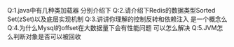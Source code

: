 Q:1.java中有几种类加载器 分别介绍下
Q:2.请介绍下Redis的数据类型Sorted Set(zSet)以及底层实现机制
Q:3.讲讲你理解的控制反转和依赖注入 是一个概念么
Q:4.为什么Mysql的offset在大数据量下会有性能问题 可以怎么解决
Q:5.JVM怎么判断对象是否可以被回收